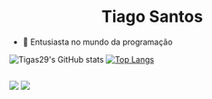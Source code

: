 <h1 align="center">  Tiago Santos  </h1>

- 🔭 Entusiasta no mundo da programação

![Tigas29's GitHub stats](https://github-readme-stats.vercel.app/api?username=Tigas29&theme=dark&show_icon=true)
[![Top Langs](https://github-readme-stats.vercel.app/api/top-langs/?username=Tigas29&theme=dark&show_icon=true)](https://github.com/anuraghazra/github-readme-stats)
##
  <div>
<a href="https://www.instagram.com/_santostiagoo" target="_blank"><img src="https://img.shields.io/badge/Instagram-E4405F?style=for-the-badge&logo=instagram&logoColor=white" target="_blank"></a>
  <a href="https://www.linkedin.com/in/tiago-santos-75b684232/" target="_blank"><img src="https://img.shields.io/badge/LinkedIn-0077B5?style=for-the-badge&logo=linkedin&logoColor=white" target="_blank"></a>
  </div>
